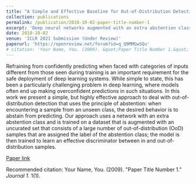 ```yaml
---
title: "A Simple and Effective Baseline for Out-of-Distribution Detection using Abstention"
collection: publications
permalink: /publication/2010-10-02-paper-title-number-1
excerpt: 'Deep neural networks augmented with an extra abstention class and trained on in and out-of-distribution data  show strong out-of-detection performance, often exceeding existing state-of-the-art.'
date: 2010-10-02
venue: 'ICLR 2021 Submission (Under Review)'
paperurl: 'https://openreview.net/forum?id=q_Q9MMGwSQu'
# citation: 'Your Name, You. (2009). &quot;Paper Title Number 1.&quot; <i>Journal 1</i>. 1(1).'
---
```

Refraining from confidently predicting when faced with  categories of inputs different from those seen during training is an important requirement for the safe deployment of deep learning systems. While simple to state, this has been  a particularly challenging problem in deep learning, where models often end up making overconfident predictions in such situations. In this work we present a simple, but highly effective approach to deal with out-of-distribution detection that uses the principle of abstention: when encountering a sample from an unseen class, the desired behavior is to abstain from predicting. Our  approach uses a network with an extra abstention class and is trained on a dataset that  is augmented with an uncurated  set that consists of a large number of out-of-distribution (OoD) samples that are assigned the label of the abstention class; the model is then trained to learn an effective discriminator between in and out-of-distribution samples. 

[Paper link](http://academicpages.github.io/files/paper1.pdf)

Recommended citation: Your Name, You. (2009). "Paper Title Number 1." <i>Journal 1</i>. 1(1).